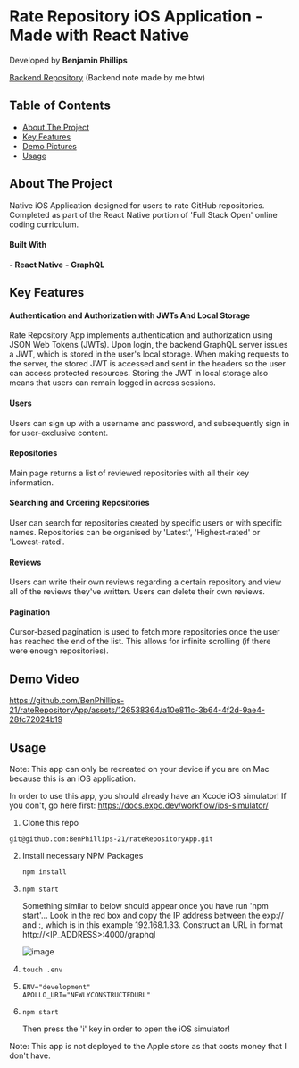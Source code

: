 # Rate Repository iOS Application - Made with React Native

Developed by **Benjamin Phillips**

[Backend Repository](https://github.com/fullstack-hy2020/rate-repository-api)
(Backend note made by me btw)

## Table of Contents
- [About The Project](#about-the-project)
- [Key Features](#key-features)
- [Demo Pictures](#demo-pictures)
- [Usage](#usage)
  
## About The Project

Native iOS Application designed for users to rate GitHub repositories. Completed as part of the React Native portion of 'Full Stack Open' online coding curriculum.

#### Built With

**- React Native**
**- GraphQL**

## Key Features

#### Authentication and Authorization with JWTs And Local Storage
Rate Repository App implements authentication and authorization using JSON Web Tokens (JWTs). Upon login, the backend GraphQL server issues a JWT, which is stored in the user's local storage. When making requests to the server, the stored JWT is accessed and sent in the headers so the user can access protected resources. Storing the JWT in local storage also means that users can remain logged in across sessions.

#### Users
Users can sign up with a username and password, and subsequently sign in for user-exclusive content.

#### Repositories
Main page returns a list of reviewed repositories with all their key information.

#### Searching and Ordering Repositories
User can search for repositories created by specific users or with specific names. Repositories can be organised by 'Latest', 'Highest-rated' or 'Lowest-rated'.

#### Reviews
Users can write their own reviews regarding a certain repository and view all of the reviews they've written. Users can delete their own reviews. 

#### Pagination
Cursor-based pagination is used to fetch more repositories once the user has reached the end of the list. This allows for infinite scrolling (if there were enough repositories).

## Demo Video

https://github.com/BenPhillips-21/rateRepositoryApp/assets/126538364/a10e811c-3b64-4f2d-9ae4-28fc72024b19

## Usage

Note: This app can only be recreated on your device if you are on Mac because this is an iOS application.

In order to use this app, you should already have an Xcode iOS simulator! If you don't, go here first: https://docs.expo.dev/workflow/ios-simulator/

1. Clone this repo
  ```
  git@github.com:BenPhillips-21/rateRepositoryApp.git
  ```
2. Install necessary NPM Packages
   ```
   npm install
   ```
3.  ```
    npm start
    ```
    Something similar to below should appear once you have run 'npm start'... Look in the red box and copy the IP address between the exp:// and :, which is in this example 192.168.1.33. Construct an URL in format http://<IP_ADDRESS>:4000/graphql
    
    ![image](https://github.com/BenPhillips-21/rateRepositoryApp/assets/126538364/c386d014-f074-44f2-85e1-a35a29140cba)
    
4. ```
   touch .env
   ```
5. ```
   ENV="development"
   APOLLO_URI="NEWLYCONSTRUCTEDURL"
   ```
6.  ```
    npm start
    ```
    Then press the 'i' key in order to open the iOS simulator!


Note: This app is not deployed to the Apple store as that costs money that I don't have.
